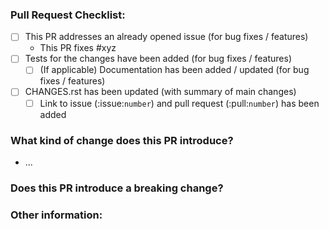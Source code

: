 <!--Please ensure the PR fulfills the following requirements! -->
<!-- If this is your first PR, make sure to add your details to the AUTHORS.rst! -->
### Pull Request Checklist:
- [ ] This PR addresses an already opened issue (for bug fixes / features)
    - This PR fixes #xyz
- [ ] Tests for the changes have been added (for bug fixes / features)
  - [ ] (If applicable) Documentation has been added / updated (for bug fixes / features)
- [ ] CHANGES.rst has been updated (with summary of main changes)
  - [ ] Link to issue (:issue:`number`) and pull request (:pull:`number`) has been added

### What kind of change does this PR introduce?

* ...

### Does this PR introduce a breaking change?


### Other information:
